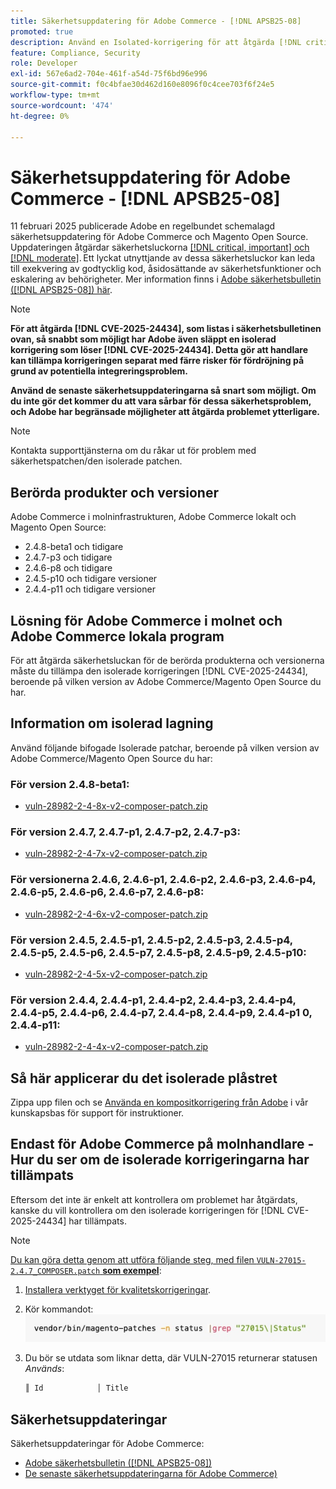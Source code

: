 ```yaml
---
title: Säkerhetsuppdatering för Adobe Commerce - [!DNL APSB25-08]
promoted: true
description: Använd en Isolated-korrigering för att åtgärda [!DNL critical, important, and moderate vulnerabilities] för Adobe Commerce 2.4.8-beta1, 2.4.7-p3, 2.4.6-p8, 2.4.5-p10, 2.4.4-p11 och tidigare versioner.
feature: Compliance, Security
role: Developer
exl-id: 567e6ad2-704e-461f-a54d-75f6bd96e996
source-git-commit: f0c4bfae30d462d160e8096f0c4cee703f6f24e5
workflow-type: tm+mt
source-wordcount: '474'
ht-degree: 0%

---
```


# Säkerhetsuppdatering för Adobe Commerce - [!DNL APSB25-08]

11 februari 2025 publicerade Adobe en regelbundet schemalagd säkerhetsuppdatering för Adobe Commerce och Magento Open Source. Uppdateringen åtgärdar säkerhetsluckorna [[!DNL critical, important] och  [!DNL moderate]](https://helpx.adobe.com/security/severity-ratings.html). Ett lyckat utnyttjande av dessa säkerhetsluckor kan leda till exekvering av godtycklig kod, åsidosättande av säkerhetsfunktioner och eskalering av behörigheter. Mer information finns i [Adobe säkerhetsbulletin ([!DNL APSB25-08]) här](https://helpx.adobe.com/security/products/magento/apsb25-08.html).

>[!NOTE]
>
>**För att åtgärda [!DNL CVE-2025-24434], som listas i säkerhetsbulletinen ovan, så snabbt som möjligt har Adobe även släppt en isolerad korrigering som löser [!DNL CVE-2025-24434]. Detta gör att handlare kan tillämpa korrigeringen separat med färre risker för fördröjning på grund av potentiella integreringsproblem.**

**Använd de senaste säkerhetsuppdateringarna så snart som möjligt. Om du inte gör det kommer du att vara sårbar för dessa säkerhetsproblem, och Adobe har begränsade möjligheter att åtgärda problemet ytterligare.**

>[!NOTE]
>
>Kontakta supporttjänsterna om du råkar ut för problem med säkerhetspatchen/den isolerade patchen.

## Berörda produkter och versioner

Adobe Commerce i molninfrastrukturen, Adobe Commerce lokalt och Magento Open Source:

* 2.4.8-beta1 och tidigare
* 2.4.7-p3 och tidigare
* 2.4.6-p8 och tidigare
* 2.4.5-p10 och tidigare versioner
* 2.4.4-p11 och tidigare versioner

## Lösning för Adobe Commerce i molnet och Adobe Commerce lokala program

För att åtgärda säkerhetsluckan för de berörda produkterna och versionerna måste du tillämpa den isolerade korrigeringen [!DNL CVE-2025-24434], beroende på vilken version av Adobe Commerce/Magento Open Source du har.

## Information om isolerad lagning

Använd följande bifogade Isolerade patchar, beroende på vilken version av Adobe Commerce/Magento Open Source du har:

### För version 2.4.8-beta1:

* [vuln-28982-2-4-8x-v2-composer-patch.zip](assets/vuln-28982-2-4-8x-v2-composer-patch.zip)

### För version 2.4.7, 2.4.7-p1, 2.4.7-p2, 2.4.7-p3:

* [vuln-28982-2-4-7x-v2-composer-patch.zip](assets/vuln-28982-2-4-7x-v2-composer-patch.zip)

### För versionerna 2.4.6, 2.4.6-p1, 2.4.6-p2, 2.4.6-p3, 2.4.6-p4, 2.4.6-p5, 2.4.6-p6, 2.4.6-p7, 2.4.6-p8:

* [vuln-28982-2-4-6x-v2-composer-patch.zip](assets/vuln-28982-2-4-6x-v2-composer-patch.zip)

### För version 2.4.5, 2.4.5-p1, 2.4.5-p2, 2.4.5-p3, 2.4.5-p4, 2.4.5-p5, 2.4.5-p6, 2.4.5-p7, 2.4.5-p8, 2.4.5-p9, 2.4.5-p10:

* [vuln-28982-2-4-5x-v2-composer-patch.zip](assets/vuln-28982-2-4-5x-v2-composer-patch.zip)

### För version 2.4.4, 2.4.4-p1, 2.4.4-p2, 2.4.4-p3, 2.4.4-p4, 2.4.4-p5, 2.4.4-p6, 2.4.4-p7, 2.4.4-p8, 2.4.4-p9, 2.4.4-p1 0, 2.4.4-p11:

* [vuln-28982-2-4-4x-v2-composer-patch.zip](assets/vuln-28982-2-4-4x-v2-composer-patch.zip)


## Så här applicerar du det isolerade plåstret

Zippa upp filen och se [Använda en kompositkorrigering från Adobe](https://experienceleague.adobe.com/docs/commerce-knowledge-base/kb/how-to/how-to-apply-a-composer-patch-provided-by-magento.html) i vår kunskapsbas för support för instruktioner.

## Endast för Adobe Commerce på molnhandlare - Hur du ser om de isolerade korrigeringarna har tillämpats

Eftersom det inte är enkelt att kontrollera om problemet har åtgärdats, kanske du vill kontrollera om den isolerade korrigeringen för [!DNL CVE-2025-24434] har tillämpats.

>[!NOTE]
>
><u>Du kan göra detta genom att utföra följande steg, med filen `VULN-27015-2.4.7_COMPOSER.patch` **som exempel**</u>:

1. [Installera verktyget för kvalitetskorrigeringar](https://experienceleague.adobe.com/docs/commerce-operations/tools/quality-patches-tool/usage.html).
1. Kör kommandot:<br>
   ![cve-2024-34102-tell-if-patch-applied-code](assets/cve-2024-34102-tell-if-patch-applied-code.png)
1. Du bör se utdata som liknar detta, där VULN-27015 returnerar statusen *Används*:

   ```bash
   ║ Id            │ Title                                                        │ Category        │ Origin                 │ Status      │ Details                                          ║ ║ N/A           │ ../m2-hotfixes/VULN-27015-2.4.7_COMPOSER_patch.patch      │ Other           │ Local                  │ Applied     │ Patch type: Custom                                
   ```

<!-- For Step 2:
     ```bash
    vendor/bin/magento-patches -n status |grep "27015\|Status"
     ```
-->

## Säkerhetsuppdateringar

Säkerhetsuppdateringar för Adobe Commerce:

* [Adobe säkerhetsbulletin ([!DNL APSB25-08])](https://helpx.adobe.com/security/products/magento/apsb25-08.html)
* [De senaste säkerhetsuppdateringarna för Adobe Commerce)](https://helpx.adobe.com/security/products/magento.html)
